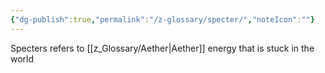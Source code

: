 ```yaml
---
{"dg-publish":true,"permalink":"/z-glossary/specter/","noteIcon":""}
---
```


Specters refers to [[z_Glossary/Aether\|Aether]] energy that is stuck in the world
